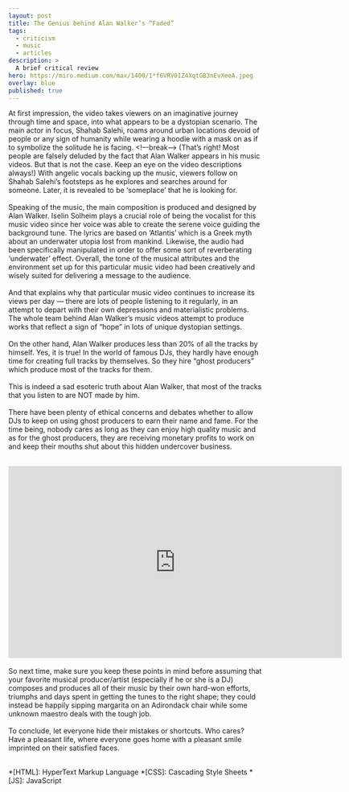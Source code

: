 ```yaml
---
layout: post
title: The Genius behind Alan Walker’s “Faded”
tags:
  - criticism
  - music
  - articles
description: >
  A brief critical review
hero: https://miro.medium.com/max/1400/1*f6VRV0IZ4XqtGB3nEvXeeA.jpeg
overlay: blue
published: true
---
```


At first impression, the video takes viewers on an imaginative journey through time and space, into what appears to be a dystopian scenario. The main actor in focus, Shahab Salehi, roams around urban locations devoid of people or any sign of humanity while wearing a hoodie with a mask on as if to symbolize the solitude he is facing. <!–-break-–> (That’s right! Most people are falsely deluded by the fact that Alan Walker appears in his music videos. But that is not the case. Keep an eye on the video descriptions always!) With angelic vocals backing up the music, viewers follow on Shahab Salehi’s footsteps as he explores and searches around for someone. Later, it is revealed to be ‘someplace’ that he is looking for.
<br /><br />
Speaking of the music, the main composition is produced and designed by Alan Walker. Iselin Solheim plays a crucial role of being the vocalist for this music video since her voice was able to create the serene voice guiding the background tune. The lyrics are based on ‘Atlantis’ which is a Greek myth about an underwater utopia lost from mankind. Likewise, the audio had been specifically manipulated in order to offer some sort of reverberating ‘underwater’ effect. Overall, the tone of the musical attributes and the environment set up for this particular music video had been creatively and wisely suited for delivering a message to the audience.
<br /><br />
And that explains why that particular music video continues to increase its views per day — there are lots of people listening to it regularly, in an attempt to depart with their own depressions and materialistic problems. The whole team behind Alan Walker’s music videos attempt to produce works that reflect a sign of “hope” in lots of unique dystopian settings.
<br /><br />
On the other hand, Alan Walker produces less than 20% of all the tracks by himself. Yes, it is true! In the world of famous DJs, they hardly have enough time for creating full tracks by themselves. So they hire “ghost producers” which produce most of the tracks for them.
<br /><br />
This is indeed a sad esoteric truth about Alan Walker, that most of the tracks that you listen to are NOT made by him.
<br /><br />
There have been plenty of ethical concerns and debates whether to allow DJs to keep on using ghost producers to earn their name and fame. For the time being, nobody cares as long as they can enjoy high quality music and as for the ghost producers, they are receiving monetary profits to work on and keep their mouths shut about this hidden undercover business.
<br /><br />
<iframe width="663" height="382" src="https://www.youtube.com/embed/EQICxkZPUc4" title="YouTube video player" frameborder="0" allow="accelerometer; autoplay; clipboard-write; encrypted-media; gyroscope; picture-in-picture" allowfullscreen></iframe>
<br /><br />
So next time, make sure you keep these points in mind before assuming that your favorite musical producer/artist (especially if he or she is a DJ) composes and produces all of their music by their own hard-won efforts, triumphs and days spent in getting the tunes to the right shape; they could instead be happily sipping margarita on an Adirondack chair while some unknown maestro deals with the tough job.
<br /><br />
To conclude, let everyone hide their mistakes or shortcuts. Who cares? Have a pleasant life, where everyone goes home with a pleasant smile imprinted on their satisfied faces.
<br /><br />

*[HTML]: HyperText Markup Language
*[CSS]: Cascading Style Sheets
*[JS]: JavaScript
